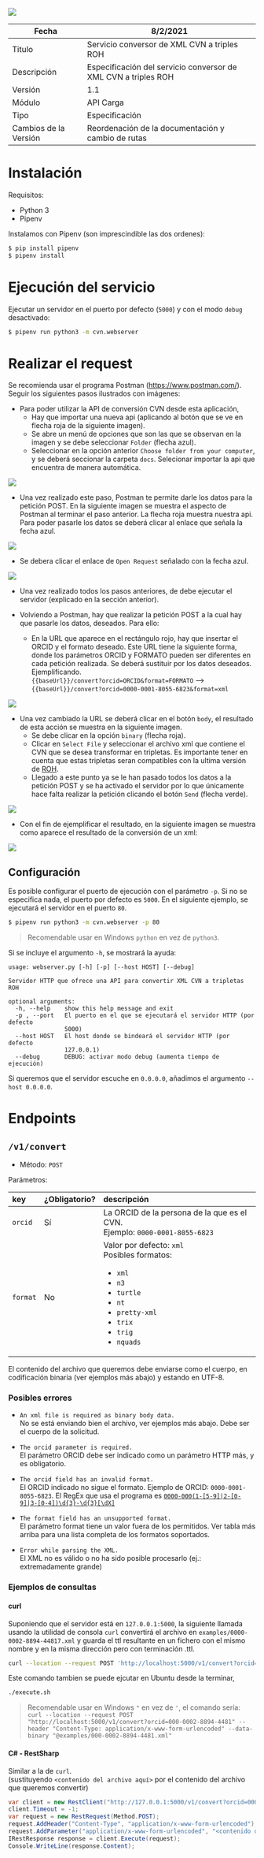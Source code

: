 
![](../../Docs/media/CabeceraDocumentosMD.png)

| Fecha         | 8/2/2021                                                   |
| ------------- | ------------------------------------------------------------ |
|Titulo|Servicio conversor de XML CVN a triples ROH| 
|Descripción|Especificación del servicio conversor de XML CVN a triples ROH|
|Versión|1.1|
|Módulo|API Carga|
|Tipo|Especificación|
|Cambios de la Versión|Reordenación de la documentación y cambio de rutas|


<!--Servidor HTTP que ofrece una API para convertir XML CVN a tripletas ROH.

http://herc-as-front-desa.atica.um.es:8080/v1/ui/#/default/convert_post-->

# Instalación

Requisitos:

- Python 3
- Pipenv

Instalamos con Pipenv (son imprescindible las dos ordenes):

```bash
$ pip install pipenv
$ pipenv install
```

# Ejecución del servicio

Ejecutar un servidor en el puerto por defecto (`5000`) y con el modo `debug` desactivado:

```bash
$ pipenv run python3 -m cvn.webserver
```
# Realizar el request

Se recomienda usar el programa Postman (https://www.postman.com/). Seguir los siguientes pasos ilustrados con imágenes:
* Para poder utilizar la API de conversión CVN desde esta aplicación, 
    * Hay que importar una nueva api (aplicando al botón que se ve en flecha roja de la siguiente imagen). 
    * Se abre un menú de opciones que son las que se observan en la imagen y se debe seleccionar `Folder` (flecha azul). 
    * Seleccionar en la opción anterior `Choose folder from your computer`, y se deberá seccionar la carpeta `docs`. Selecionar importar la api que encuentra de manera automática. 

![](imagenes/paso_1.png)

* Una vez realizado este paso, Postman te permite darle los datos para la petición POST. En la siguiente imagen se muestra el aspecto de Postman al terminar el paso anterior. La flecha roja muestra nuestra api. Para poder pasarle los datos se deberá clicar al enlace que señala la fecha azul. 
 
![](imagenes/paso_2.png)

* Se debera clicar el enlace de `Open Request` señalado con la fecha azul. 

![](imagenes/paso_3.png)


* Una  vez realizado todos los pasos anteriores, de debe ejecutar el servidor (explicado en la sección anterior).

* Volviendo a Postman, hay que realizar la petición POST a la cual hay que pasarle los datos, deseados. Para ello:
    * En la URL  que aparece en el rectángulo rojo, hay que insertar el ORCID y el formato deseado. Este URL tiene la siguiente forma, donde los parámetros ORCID y FORMATO pueden ser diferentes en cada petición realizada. Se deberá sustituir por los datos deseados. Ejemplificando.  
    ```{{baseUrl}}/convert?orcid=ORCID&format=FORMATO``` --> ```{{baseUrl}}/convert?orcid=0000-0001-8055-6823&format=xml```

![](imagenes/paso_4.png)

* Una vez cambiado la URL se deberá clicar en el botón `body`, el resultado de esta acción se muestra en la siguiente imagen.
    * Se debe clicar en la opción `binary` (flecha roja). 
    * Clicar en `Select File` y seleccionar el archivo xml que contiene el CVN que se desea transformar en tripletas. Es importante tener en cuenta que estas tripletas seran compatibles con la ultima versión de [ROH](https://github.com/HerculesCRUE/ROH/tree/gh-pages).
    * Llegado a este punto ya se le han pasado todos los datos a la petición POST y se ha activado el servidor por lo que únicamente hace falta realizar la petición clicando el botón `Send` (flecha verde).
    
 
![](imagenes/paso_5.png)

* Con el fin de ejemplificar el resultado, en la siguiente imagen se muestra como aparece el resultado de la conversión de un xml:

![](imagenes/paso_6.png)


## Configuración

Es posible configurar el puerto de ejecución con el parámetro `-p`.  Si no se especifica nada, el puerto por defecto es `5000`. 
En el siguiente ejemplo, se ejecutará el servidor en el puerto `80`.

```bash
$ pipenv run python3 -m cvn.webserver -p 80
```
> Recomendable usar en Windows `python` en vez de `python3`. 

Si se incluye el argumento `-h`, se mostrará la ayuda:

```text
usage: webserver.py [-h] [-p] [--host HOST] [--debug]

Servidor HTTP que ofrece una API para convertir XML CVN a tripletas ROH

optional arguments:
  -h, --help    show this help message and exit
  -p , --port   El puerto en el que se ejecutará el servidor HTTP (por defecto
                5000)
  --host HOST   El host donde se bindeará el servidor HTTP (por defecto
                127.0.0.1)
  --debug       DEBUG: activar modo debug (aumenta tiempo de ejecución)
```

Si queremos que el servidor escuche en `0.0.0.0`, añadimos el argumento `--host 0.0.0.0`.

# Endpoints

## `/v1/convert`

- Método: `POST`

Parámetros:

| key | ¿Obligatorio? | descripción |
|:--|:--|:--|
| `orcid` | Sí | La ORCID de la persona de la que es el CVN.<br>Ejemplo: `0000-0001-8055-6823`
| `format` | No | Valor por defecto: `xml`<br>Posibles formatos: <ul><li>`xml`</li><li>`n3`</li><li>`turtle`</li><li>`nt`</li><li>`pretty-xml`</li><li>`trix`</li><li>`trig`</li><li>`nquads`</li></ul>

El contenido del archivo que queremos debe enviarse como el cuerpo, en codificación binaria (ver ejemplos más abajo) y estando en UTF-8.

### Posibles errores

- `An xml file is required as binary body data.` \
    No se está enviando bien el archivo, ver ejemplos más abajo. Debe ser el cuerpo de la solicitud.

- `The orcid parameter is required.` \
    El parámetro ORCID debe ser indicado como un parámetro HTTP más, y es obligatorio.

- `The orcid field has an invalid format.` \
    El ORCID indicado no sigue el formato. Ejemplo de ORCID: `0000-0001-8055-6823`. 
    El RegEx que usa el programa es [`0000-000(1-[5-9]|2-[0-9]|3-[0-4])\d{3}-\d{3}[\dX]`](https://regex101.com/r/w6sa8Q/2)

- `The format field has an unsupported format.` \
	El parámetro format tiene un valor fuera de los permitidos. Ver tabla más arriba para una lista completa de los formatos soportados.

- `Error while parsing the XML.` \
    El XML no es válido o no ha sido posible procesarlo (ej.: extremadamente grande)

### Ejemplos de consultas

#### curl

Suponiendo que el servidor está en `127.0.0.1:5000`, la siguiente llamada usando la utilidad de consola `curl` convertirá
el archivo en `examples/0000-0002-8894-44817.xml` y guarda el ttl resultante en un fichero con el mismo nombre y en la misma dirección pero con terminación .ttl. 

```bash
curl --location --request POST 'http://localhost:5000/v1/convert?orcid=0000-0002-8894-4481&format=turtle' --header 'Content-Type: application/x-www-form-urlencoded' --data-binary '@examples/0000-0002-8894-4481.xml'> examples/0000-0002-8894-4481.ttl
```
Este comando tambien se puede ejcutar en Ubuntu desde la terminar, 
```bash
./execute.sh
```

> Recomendable usar en Windows `"` en vez de `'`, el comando sería:
> `curl --location --request POST "http://localhost:5000/v1/convert?orcid=000-0002-8894-4481" --header "Content-Type: application/x-www-form-urlencoded" --data-binary "@examples/000-0002-8894-4481.xml"`

#### C# - RestSharp

Similar a la de `curl`.  
(sustituyendo `<contenido del archivo aquí>` por el contenido del archivo que queremos convertir)

```cs
var client = new RestClient("http://127.0.0.1:5000/v1/convert?orcid=0000-0001-8055-6823");
client.Timeout = -1;
var request = new RestRequest(Method.POST);
request.AddHeader("Content-Type", "application/x-www-form-urlencoded");
request.AddParameter("application/x-www-form-urlencoded", "<contenido del archivo aquí>", ParameterType.RequestBody);
IRestResponse response = client.Execute(request);
Console.WriteLine(response.Content);
```
<!---
 # Ejecución de la documentación de la API

Existe un servidor de OpenAPI que va incluido en los archivos. Tiene los mismos requisitos que la API. Podemos ejecutarlo de la siguiente manera:

```bash
$ cd docs/api/flask
$ pipenv install
$ pipenv run python3 -m openapi_server
```

Se puede acceder desde la siguiente URL:

http://localhost:8080/v1/ui

Se puede ejecutar a la vez que la API abriendo otra terminal nueva (en Windows, una nueva ventana)-->
